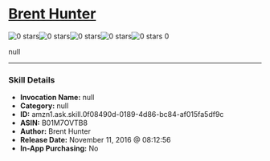 # [Brent Hunter](http://alexa.amazon.com/#skills/amzn1.ask.skill.0f08490d-0189-4d86-bc84-af015fa5df9c)
![0 stars](../../images/ic_star_border_black_18dp_1x.png)![0 stars](../../images/ic_star_border_black_18dp_1x.png)![0 stars](../../images/ic_star_border_black_18dp_1x.png)![0 stars](../../images/ic_star_border_black_18dp_1x.png)![0 stars](../../images/ic_star_border_black_18dp_1x.png) 0

null

***

### Skill Details

* **Invocation Name:** null
* **Category:** null
* **ID:** amzn1.ask.skill.0f08490d-0189-4d86-bc84-af015fa5df9c
* **ASIN:** B01M7OVTB8
* **Author:** Brent Hunter
* **Release Date:** November 11, 2016 @ 08:12:56
* **In-App Purchasing:** No

